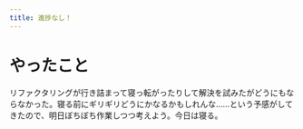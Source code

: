 ```yaml
---
title: 進捗なし！
---
```


# やったこと

リファクタリングが行き詰まって寝っ転がったりして解決を試みたがどうにもならなかった。寝る前にギリギリどうにかなるかもしれんな……という予感がしてきたので、明日ぼちぼち作業しつつ考えよう。今日は寝る。